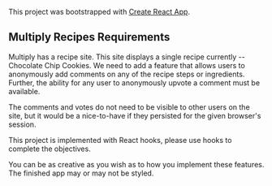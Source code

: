 This project was bootstrapped with [Create React App](https://github.com/facebook/create-react-app).

## Multiply Recipes Requirements

Multiply has a recipe site.  This site displays a single recipe currently -- Chocolate Chip Cookies.  We need to add a feature that allows users to anonymously add comments on any of the recipe steps or ingredients.  Further, the ability for any user to anonymously upvote a comment must be available.

The comments and votes do not need to be visible to other users on the site, but it would be a nice-to-have if they persisted for the given browser's session.

This project is implemented with React hooks, please use hooks to complete the objectives. 

You can be as creative as you wish as to how you implement these features.  The finished app may or may not be styled.
